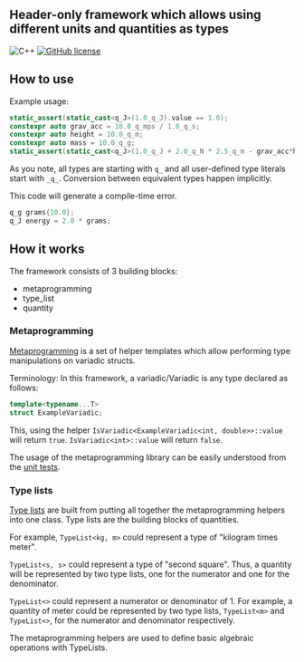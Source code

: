 ## Header-only framework which allows using different units and quantities as types
![C++](https://img.shields.io/badge/-C++-05122A?style=flat&logo=cplusplus&logoColor=00599C)
[![GitHub license](https://img.shields.io/github/license/mpusz/units?cacheSeconds=3600&color=informational&label=License)](./LICENSE.md)

## How to use

Example usage:

```cpp
static_assert(static_cast<q_J>(1.0_q_J).value == 1.0);
constexpr auto grav_acc = 10.0_q_mps / 1.0_q_s;
constexpr auto height = 10.0_q_m;
constexpr auto mass = 10.0_q_g;
static_assert(static_cast<q_J>(1.0_q_J + 2.0_q_N * 2.5_q_m - grav_acc*height* mass).value == 5.0);
```

As you note, all types are starting with ```q_``` and all user-defined type literals start with ```_q_```. Conversion between equivalent types happen implicitly. 

This code will generate a compile-time error.
```cpp
q_g grams{10.0};
q_J energy = 2.0 * grams;
```

## How it works

The framework consists of 3 building blocks:
- metaprogramming
- type_list
- quantity

### Metaprogramming
[Metaprogramming](https://github.com/doruirimescu/cpp-scientific-units/tree/master/include/metaprogramming) is a set of helper templates which allow 
performing type manipulations on variadic structs. 

Terminology: In this framework, a variadic/Variadic is any type declared as follows:

```cpp
template<typename...T>
struct ExampleVariadic;
```

This, using the helper ```IsVariadic<ExampleVariadic<int, double>>::value``` will return ```true```. 
```IsVariadic<int>::value``` will return ```false```.

The usage of the metaprogramming library can be easily understood from the [unit tests](https://github.com/doruirimescu/cpp-scientific-units/blob/master/test/metaprogramming/metaprogramming_test.cpp).

### Type lists
[Type lists](https://github.com/doruirimescu/cpp-scientific-units/tree/master/include/type_list) are built from putting all together the metaprogramming helpers into one class. Type lists are the building blocks of quantities. 

For example, ```TypeList<kg, m>``` could represent a type of "kilogram times meter". 

```TypeList<s, s>``` could represent a type of "second square". Thus, a quantity will be represented by two type lists, one for the numerator and one for the denominator.

```TypeList<>``` could represent a numerator or denominator of 1. For example, a quantity of meter could be represented by two type lists, ```TypeList<m>``` and ```TypeList<>```, for the numerator and denominator respectively.

The metaprogramming helpers are used to define basic algebraic operations with TypeLists.
